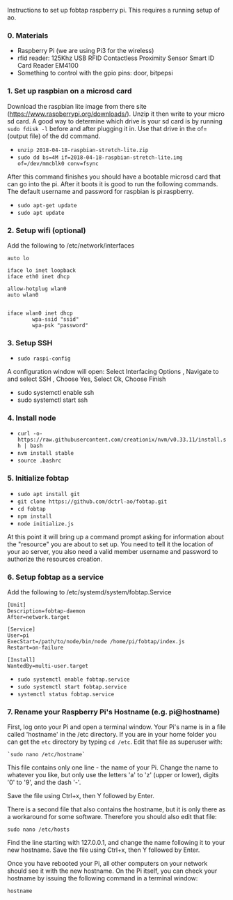 Instructions to set up fobtap raspberry pi. This requires a running setup of ao.

### 0. Materials
- Raspberry Pi (we are using Pi3 for the wireless)
- rfid reader: 125Khz USB RFID Contactless Proximity Sensor Smart ID Card Reader EM4100
- Something to control with the gpio pins: door, bitpepsi

### 1. Set up raspbian on a microsd card
Download the raspbian lite image from there site (https://www.raspberrypi.org/downloads/). Unzip it then write to your micro sd card.  A good way to determine which drive is your sd card is by running `sudo fdisk -l` before and after plugging it in. Use that drive in the of= (output file) of the dd command.

- `unzip 2018-04-18-raspbian-stretch-lite.zip`
- `sudo dd bs=4M if=2018-04-18-raspbian-stretch-lite.img of=/dev/mmcblk0 conv=fsync`

After this command finishes you should have a bootable microsd card that can go into the pi. After it boots it is good to run the following commands. The default username and password for raspbian is pi:raspberry.

- `sudo apt-get update`
- `sudo apt update`

### 2. Setup wifi (optional)
Add the following to /etc/network/interfaces

```
auto lo

iface lo inet loopback
iface eth0 inet dhcp

allow-hotplug wlan0
auto wlan0


iface wlan0 inet dhcp
        wpa-ssid "ssid"
        wpa-psk "password"
```

### 3. Setup SSH

- `sudo raspi-config `

A configuration window will open: Select Interfacing Options , Navigate to and select SSH , Choose Yes, Select Ok, Choose Finish

- sudo systemctl enable ssh
- sudo systemctl start ssh

### 4. Install node

- `curl -o- https://raw.githubusercontent.com/creationix/nvm/v0.33.11/install.sh | bash`
- `nvm install stable`
- `source .bashrc`

### 5. Initialize fobtap

- `sudo apt install git`
- `git clone https://github.com/dctrl-ao/fobtap.git`
- `cd fobtap`
- `npm install`
- `node initialize.js`

At this point it will bring up a command prompt asking for information about the "resource" you are about to set up. You need to tell it the location of your ao server, you also need a valid member username and password to authorize the resources creation.

### 6. Setup fobtap as a service

Add the following to /etc/systemd/system/fobtap.Service

```
[Unit]
Description=fobtap-daemon
After=network.target

[Service]
User=pi
ExecStart=/path/to/node/bin/node /home/pi/fobtap/index.js
Restart=on-failure

[Install]
WantedBy=multi-user.target
```
- `sudo systemctl enable fobtap.service`
- `sudo systemctl start fobtap.service`
- `systemctl status fobtap.service`

### 7. Rename your Raspberry Pi's Hostname (e.g. pi@hostname)

First, log onto your Pi and open a terminal window. Your Pi's name is in a file called 'hostname' in the /etc directory. If you are in your home folder you can get the `etc` directory by typing `cd /etc`. Edit that file as superuser with:

    `sudo nano /etc/hostname`

This file contains only one line - the name of your Pi.  Change the name to whatever you like, but only use the letters 'a' to 'z' (upper or lower), digits '0' to '9', and the dash '-'.

Save the file using Ctrl+x, then Y followed by Enter.

There is a second file that also contains the hostname, but it is only there as a workaround for some software.  Therefore you should also edit that file:

    sudo nano /etc/hosts

Find the line starting with 127.0.0.1, and change the name following it to your new hostname.  Save the file using Ctrl+x, then Y followed by Enter.

Once you have rebooted your Pi, all other computers on your network should see it with the new hostname.  On the Pi itself, you can check your hostname by issuing the following command in a terminal window:

    hostname

